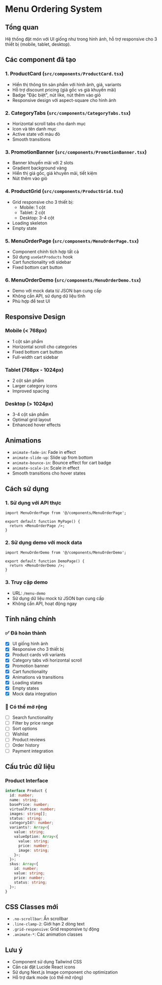# Menu Ordering System

## Tổng quan
Hệ thống đặt món với UI giống như trong hình ảnh, hỗ trợ responsive cho 3 thiết bị (mobile, tablet, desktop).

## Các component đã tạo

### 1. ProductCard (`src/components/ProductCard.tsx`)
- Hiển thị thông tin sản phẩm với hình ảnh, giá, variants
- Hỗ trợ discount pricing (giá gốc vs giá khuyến mãi)
- Badge "Đặc biệt", nút like, nút thêm vào giỏ
- Responsive design với aspect-square cho hình ảnh

### 2. CategoryTabs (`src/components/CategoryTabs.tsx`)
- Horizontal scroll tabs cho danh mục
- Icon và tên danh mục
- Active state với màu đỏ
- Smooth transitions

### 3. PromotionBanner (`src/components/PromotionBanner.tsx`)
- Banner khuyến mãi với 2 slots
- Gradient background vàng
- Hiển thị giá gốc, giá khuyến mãi, tiết kiệm
- Nút thêm vào giỏ

### 4. ProductGrid (`src/components/ProductGrid.tsx`)
- Grid responsive cho 3 thiết bị:
  - Mobile: 1 cột
  - Tablet: 2 cột  
  - Desktop: 3-4 cột
- Loading skeleton
- Empty state

### 5. MenuOrderPage (`src/components/MenuOrderPage.tsx`)
- Component chính tích hợp tất cả
- Sử dụng `useGetProducts` hook
- Cart functionality với sidebar
- Fixed bottom cart button

### 6. MenuOrderDemo (`src/components/MenuOrderDemo.tsx`)
- Demo với mock data từ JSON bạn cung cấp
- Không cần API, sử dụng dữ liệu tĩnh
- Phù hợp để test UI

## Responsive Design

### Mobile (< 768px)
- 1 cột sản phẩm
- Horizontal scroll cho categories
- Fixed bottom cart button
- Full-width cart sidebar

### Tablet (768px - 1024px)
- 2 cột sản phẩm
- Larger category icons
- Improved spacing

### Desktop (> 1024px)
- 3-4 cột sản phẩm
- Optimal grid layout
- Enhanced hover effects

## Animations
- `animate-fade-in`: Fade in effect
- `animate-slide-up`: Slide up from bottom
- `animate-bounce-in`: Bounce effect for cart badge
- `animate-scale-in`: Scale in effect
- Smooth transitions cho hover states

## Cách sử dụng

### 1. Sử dụng với API thực
```tsx
import MenuOrderPage from '@/components/MenuOrderPage';

export default function MyPage() {
  return <MenuOrderPage />;
}
```

### 2. Sử dụng demo với mock data
```tsx
import MenuOrderDemo from '@/components/MenuOrderDemo';

export default function DemoPage() {
  return <MenuOrderDemo />;
}
```

### 3. Truy cập demo
- URL: `/menu-demo`
- Sử dụng dữ liệu mock từ JSON bạn cung cấp
- Không cần API, hoạt động ngay

## Tính năng chính

### ✅ Đã hoàn thành
- [x] UI giống hình ảnh
- [x] Responsive cho 3 thiết bị
- [x] Product cards với variants
- [x] Category tabs với horizontal scroll
- [x] Promotion banner
- [x] Cart functionality
- [x] Animations và transitions
- [x] Loading states
- [x] Empty states
- [x] Mock data integration

### 🔄 Có thể mở rộng
- [ ] Search functionality
- [ ] Filter by price range
- [ ] Sort options
- [ ] Wishlist
- [ ] Product reviews
- [ ] Order history
- [ ] Payment integration

## Cấu trúc dữ liệu

### Product Interface
```typescript
interface Product {
  id: number;
  name: string;
  basePrice: number;
  virtualPrice: number;
  images: string[];
  status: string;
  categoryId?: number;
  variants?: Array<{
    value: string;
    valueOption: Array<{
      value: string;
      price: number;
      image: string;
    }>;
  }>;
  skus: Array<{
    id: number;
    value: string;
    price: number;
    status: string;
  }>;
}
```

## CSS Classes mới
- `.no-scrollbar`: Ẩn scrollbar
- `.line-clamp-2`: Giới hạn 2 dòng text
- `.grid-responsive`: Grid responsive tự động
- `.animate-*`: Các animation classes

## Lưu ý
- Component sử dụng Tailwind CSS
- Cần cài đặt Lucide React icons
- Sử dụng Next.js Image component cho optimization
- Hỗ trợ dark mode (có thể mở rộng)
